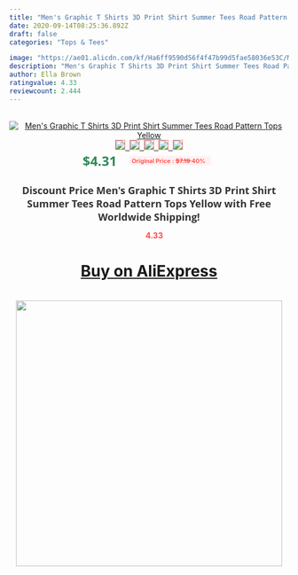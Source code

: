 ```yaml
---
title: "Men's Graphic T Shirts 3D Print Shirt Summer Tees Road Pattern Tops Yellow"
date: 2020-09-14T08:25:36.892Z
draft: false
categories: "Tops & Tees"

image: "https://ae01.alicdn.com/kf/Ha6ff9590d56f4f47b99d5fae58036e53C/Men-s-Graphic-T-Shirts-3D-Print-Shirt-Summer-Tees-Road-Pattern-Tops-Yellow.jpg"
description: "Men's Graphic T Shirts 3D Print Shirt Summer Tees Road Pattern Tops Yellow"
author: Ella Brown
ratingvalue: 4.33
reviewcount: 2.444
---
```

<br>
<div style="text-align: center;">
<a href="https://s.click.aliexpress.com/e/_AY2Edr" target="_blank" rel="nofollow noopener noreferrer"><img alt="Men's Graphic T Shirts 3D Print Shirt Summer Tees Road Pattern Tops Yellow" class="magnifier-image" src="https://ae01.alicdn.com/kf/Ha6ff9590d56f4f47b99d5fae58036e53C/Men-s-Graphic-T-Shirts-3D-Print-Shirt-Summer-Tees-Road-Pattern-Tops-Yellow.jpg_640x640.jpg">
<br>
<img style="border:1px solid salmon" src="https://ae01.alicdn.com/kf/Ha6ff9590d56f4f47b99d5fae58036e53C/Men-s-Graphic-T-Shirts-3D-Print-Shirt-Summer-Tees-Road-Pattern-Tops-Yellow.jpg_120x120.jpg">&nbsp;&nbsp;<img style="border:1px solid salmon" src="https://ae01.alicdn.com/kf/H59c161d947cd4bc3bcb177309dedf370S/Men-s-Graphic-T-Shirts-3D-Print-Shirt-Summer-Tees-Road-Pattern-Tops-Yellow.jpg_120x120.jpg">&nbsp;&nbsp;<img style="border:1px solid salmon" src="_120x120.jpg">&nbsp;&nbsp;<img style="border:1px solid salmon" src="_120x120.jpg">&nbsp;&nbsp;<img style="border:1px solid salmon" src="_120x120.jpg"></a></div><br0>
<div style="text-align: center;"><span style="background-color: white; border: 0px; box-sizing: border-box; color: seagreen; display: inline-block; font-family: &quot;open sans&quot; , &quot;arial&quot; , &quot;helvetica&quot; , sans-serif , &quot;heiti&quot;; font-size: 24px; font-stretch: inherit; font-weight: 700; line-height: inherit; margin: 0px 10px 0px 0px; padding: 0px; vertical-align: middle;">$4.31 </span>
<span style="background: rgb(255 , 241 , 241); border-radius: 3px; border: 0px; box-sizing: border-box; color: #ff4747; display: inline-block; font-family: inherit; font-size: 12px; font-stretch: inherit; font-style: inherit; font-variant: inherit; font-weight: 600; line-height: inherit; margin: 0px; padding: 2px 5px; transform: scale(0.9); vertical-align: middle;">Original Price : <b style="text-decoration: line-through;">$7.19 </b> 40%&nbsp;&nbsp;</span></div>
<h1 style="color: #333333; display: inline-block; font-family: &quot;open sans&quot; , &quot;arial&quot; , &quot;helvetica&quot; , sans-serif , &quot;heiti&quot;; font-size: 18px; font-stretch: inherit; font-weight: 700; text-align: center;">Discount Price Men's Graphic T Shirts 3D Print Shirt Summer Tees Road Pattern Tops Yellow with Free Worldwide Shipping!</h1>
<div style="color: #ff4747; text-align: center;">
<img src="https://4.bp.blogspot.com/-M0ZcTcb-5uY/XleCXlxnR4I/AAAAAAAAAEc/OrjgMkXV1oMQFaCRZj5HQwOCBcu3w1FegCPcBGAYYCw/s1600/star.png" style="height: 15px;">&nbsp;<b>4.33</b></div>
<div class="button_cont" align="center"><a class="buynow_a" href="https://s.click.aliexpress.com/e/_AY2Edr" target="_blank" rel="nofollow noopener noreferrer"><H1>Buy on AliExpress</H1></a></div><br>
<div class="separator" style="clear: both; text-align: center;">
<img src="https://lh3.googleusercontent.com/-pTy5HemUv9M/XlePHvY0dAI/AAAAAAAAAE4/0nX5iRUoIWY8eMW9Dpxeirr157OZliDIgCLcBGAsYHQ/s1600/badge.gif" width="480">
</div>
